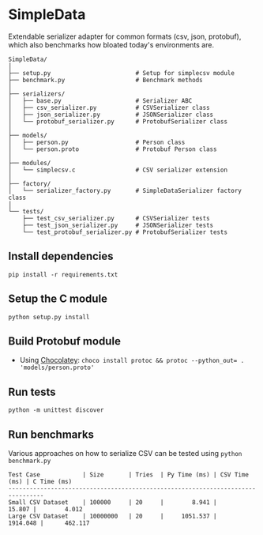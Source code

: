 # SimpleData

Extendable serializer adapter for common formats (csv, json, protobuf), which also benchmarks how bloated today's environments are.

```
SimpleData/
│
├── setup.py                        # Setup for simplecsv module
├── benchmark.py                    # Benchmark methods
│
├── serializers/
│   ├── base.py                     # Serializer ABC
│   ├── csv_serializer.py           # CSVSerializer class
│   ├── json_serializer.py          # JSONSerializer class
│   └── protobuf_serializer.py      # ProtobufSerializer class
│
├── models/
│   ├── person.py                   # Person class
│   └── person.proto                # Protobuf Person class 
│
├── modules/
│   └── simplecsv.c                 # CSV serializer extension
│
├── factory/
│   └── serializer_factory.py       # SimpleDataSerializer factory class
│
└── tests/
    ├── test_csv_serializer.py      # CSVSerializer tests
    ├── test_json_serializer.py     # JSONSerializer tests
    └── test_protobuf_serializer.py # ProtobufSerializer tests
```

## Install dependencies
`pip install -r requirements.txt`

## Setup the C module
`python setup.py install`

## Build Protobuf module
 - Using [Chocolatey](https://chocolatey.org/):
    `choco install protoc && protoc --python_out= . 'models/person.proto'`

## Run tests
`python -m unittest discover`

## Run benchmarks
Various approaches on how to serialize CSV can be tested using `python benchmark.py`
```
Test Case            | Size       | Tries  | Py Time (ms) | CSV Time (ms) | C Time (ms)
--------------------------------------------------------------------------------
Small CSV Dataset    | 100000     | 20     |        8.941 |        15.807 |        4.012
Large CSV Dataset    | 10000000   | 20     |     1051.537 |      1914.048 |      462.117
```
